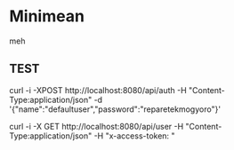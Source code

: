 # Minimean

meh


## TEST
  curl -i -XPOST http://localhost:8080/api/auth -H "Content-Type:application/json" -d '{"name":"defaultuser","password":"reparetekmogyoro"}'

curl -i -X GET  http://localhost:8080/api/user -H "Content-Type:application/json" -H "x-access-token: <token>"
